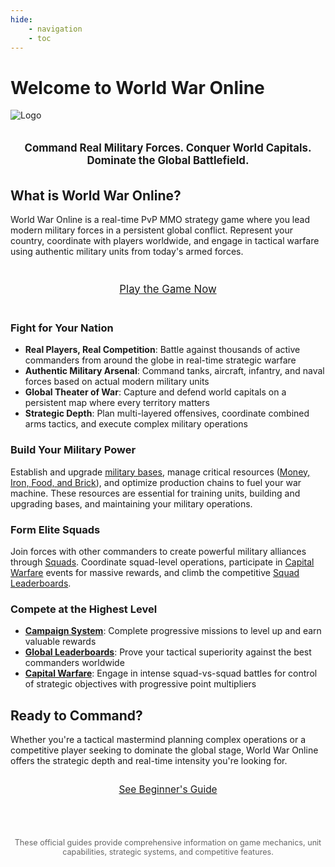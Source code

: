 ```yaml
---
hide:
    - navigation
    - toc
---
```


# Welcome to World War Online

![Logo](assets/images/header_welcome.webp "World War Online")

<div style="text-align: center; font-size: 1.2em; margin: 2em 0;">
    <strong>Command Real Military Forces. Conquer World Capitals. Dominate the Global Battlefield.</strong>
</div>

## What is World War Online?

World War Online is a real-time PvP MMO strategy game where you lead modern military forces in a persistent global conflict. Represent your country, coordinate with players worldwide, and engage in tactical warfare using authentic military units from today's armed forces.

<div style="text-align: center; margin: 3em 0;">
    <a href="https://www.worldwaronline.com/" target="_blank" class="md-button md-button--primary" style="font-size: 1.2em; padding: 0.9em 2.5em; border-radius: 40px; margin: 0.5em;">Play the Game Now</a>
</div>

### Fight for Your Nation

- **Real Players, Real Competition**: Battle against thousands of active commanders from around the globe in real-time strategic warfare
- **Authentic Military Arsenal**: Command tanks, aircraft, infantry, and naval forces based on actual modern military units
- **Global Theater of War**: Capture and defend world capitals on a persistent map where every territory matters
- **Strategic Depth**: Plan multi-layered offensives, coordinate combined arms tactics, and execute complex military operations

### Build Your Military Power

Establish and upgrade [military bases](guides/bases.md), manage critical resources ([Money, Iron, Food, and Brick](guides/resources.md)), and optimize production chains to fuel your war machine. These resources are essential for training units, building and upgrading bases, and maintaining your military operations.

### Form Elite Squads

Join forces with other commanders to create powerful military alliances through [Squads](guides/squads.md). Coordinate squad-level operations, participate in [Capital Warfare](guides/capital-warfare.md) events for massive rewards, and climb the competitive [Squad Leaderboards](guides/leaderboard-squad.md).

### Compete at the Highest Level

- **[Campaign System](guides/campaign.md)**: Complete progressive missions to level up and earn valuable rewards
- **[Global Leaderboards](guides/leaderboard-player.md)**: Prove your tactical superiority against the best commanders worldwide
- **[Capital Warfare](guides/capital-warfare.md)**: Engage in intense squad-vs-squad battles for control of strategic objectives with progressive point multipliers

## Ready to Command?

Whether you're a tactical mastermind planning complex operations or a competitive player seeking to dominate the global stage, World War Online offers the strategic depth and real-time intensity you're looking for.


<div style="text-align: center; margin: 2em 0;">
    <a href="guides/" class="md-button md-button--primary" style="font-size: 1.1em; padding: 0.8em 2em; border-radius: 40px; margin: 0.5em;">See Beginner's Guide</a>
</div>

<div style="text-align: center; color: #666; font-size: 0.9em; padding-top: 40px;">
    These official guides provide comprehensive information on game mechanics, unit capabilities, strategic systems, and competitive features.
</div>
